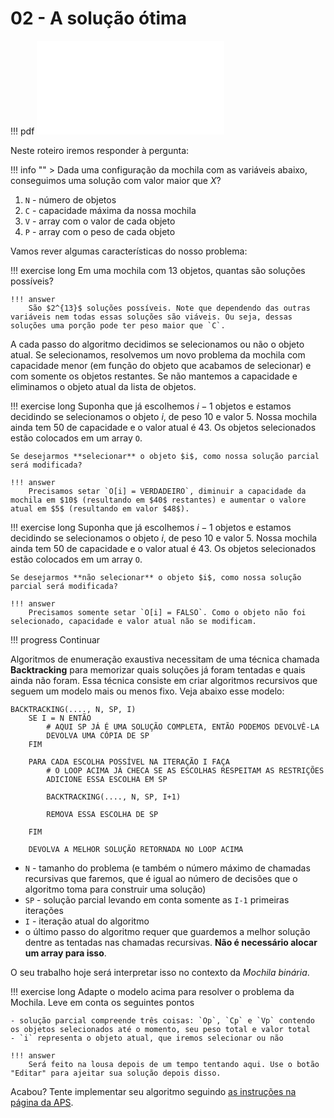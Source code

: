 # 02 - A solução ótima

!!! pdf
    ![](../slides-backtracking.pdf)


Neste roteiro iremos responder à pergunta:

!!! info ""
    > Dada uma configuração da mochila com as variáveis abaixo, conseguimos uma solução com valor maior que *X*?

1. `N` - número de objetos
1. `C` - capacidade máxima da nossa mochila
1. `V` - array com o valor de cada objeto
1. `P` - array com o peso de cada objeto

Vamos rever algumas características do nosso problema:

!!! exercise long
    Em uma mochila com 13 objetos, quantas são soluções possíveis?

    !!! answer
        São $2^{13}$ soluções possíveis. Note que dependendo das outras variáveis nem todas essas soluções são viáveis. Ou seja, dessas soluções uma porção pode ter peso maior que `C`.

A cada passo do algoritmo decidimos se selecionamos ou não o objeto atual. Se selecionamos, resolvemos um novo problema da mochila com capacidade menor (em função do objeto que acabamos de selecionar) e com somente os objetos restantes. Se não mantemos a capacidade e eliminamos o objeto atual da lista de objetos.

!!! exercise long
    Suponha que já escolhemos $i-1$ objetos e estamos decidindo se selecionamos o objeto $i$, de peso $10$ e valor $5$. Nossa mochila ainda tem $50$ de capacidade e o valor atual é $43$. Os objetos selecionados estão colocados em um array `O`.

    Se desejarmos **selecionar** o objeto $i$, como nossa solução parcial será modificada?

    !!! answer
        Precisamos setar `O[i] = VERDADEIRO`, diminuir a capacidade da mochila em $10$ (resultando em $40$ restantes) e aumentar o valore atual em $5$ (resultando em valor $48$).


!!! exercise long
    Suponha que já escolhemos $i-1$ objetos e estamos decidindo se selecionamos o objeto $i$, de peso $10$ e valor $5$. Nossa mochila ainda tem $50$ de capacidade e o valor atual é $43$. Os objetos selecionados estão colocados em um array `O`.

    Se desejarmos **não selecionar** o objeto $i$, como nossa solução parcial será modificada?

    !!! answer
        Precisamos somente setar `O[i] = FALSO`. Como o objeto não foi selecionado, capacidade e valor atual não se modificam.


!!! progress
    Continuar


Algoritmos de enumeração exaustiva necessitam de uma técnica chamada **Backtracking** para memorizar quais soluções já foram tentadas e quais ainda não foram. Essa técnica consiste em criar algoritmos recursivos que seguem um modelo mais ou menos fixo. Veja abaixo esse modelo:

```
BACKTRACKING(...., N, SP, I)
    SE I = N ENTÃO
        # AQUI SP JÁ É UMA SOLUÇÃO COMPLETA, ENTÃO PODEMOS DEVOLVÊ-LA
        DEVOLVA UMA CÓPIA DE SP
    FIM

    PARA CADA ESCOLHA POSSÍVEL NA ITERAÇÃO I FAÇA
        # O LOOP ACIMA JÁ CHECA SE AS ESCOLHAS RESPEITAM AS RESTRIÇÕES
        ADICIONE ESSA ESCOLHA EM SP

        BACKTRACKING(...., N, SP, I+1)

        REMOVA ESSA ESCOLHA DE SP

    FIM

    DEVOLVA A MELHOR SOLUÇÃO RETORNADA NO LOOP ACIMA
```

- `N` - tamanho do problema (e também o número máximo de chamadas recursivas que faremos, que é igual ao número de decisões que o algoritmo toma para construir uma solução)
- `SP` - solução parcial levando em conta somente as `I-1` primeiras iterações
- `I` - iteração atual do algoritmo
- o último passo do algoritmo requer que guardemos a melhor solução dentre as tentadas nas chamadas recursivas. **Não é necessário alocar um array para isso**.


O seu trabalho hoje será interpretar isso no contexto da *Mochila binária*.

!!! exercise long
    Adapte o modelo acima para resolver o problema da Mochila. Leve em conta os seguintes pontos
    
    - solução parcial compreende três coisas: `Op`, `Cp` e `Vp` contendo os objetos selecionados até o momento, seu peso total e valor total
    - `i` representa o objeto atual, que iremos selecionar ou não

    !!! answer
        Será feito na lousa depois de um tempo tentando aqui. Use o botão "Editar" para ajeitar sua solução depois disso. 

Acabou? Tente implementar seu algoritmo seguindo [as instruções na página da APS](aps.md).


